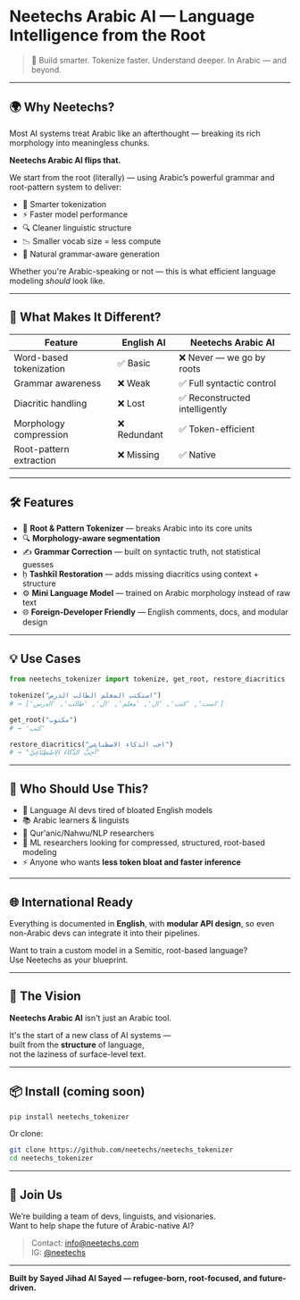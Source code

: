# Neetechs Arabic AI — Language Intelligence from the Root

> 🚀 Build smarter. Tokenize faster. Understand deeper. In Arabic — and beyond.

---

## 🌍 Why Neetechs?

Most AI systems treat Arabic like an afterthought — breaking its rich morphology into meaningless chunks.

**Neetechs Arabic AI flips that.**

We start from the root (literally) — using Arabic’s powerful grammar and root-pattern system to deliver:

- 🧠 Smarter tokenization
- ⚡️ Faster model performance
- 🔍 Cleaner linguistic structure
- 📉 Smaller vocab size = less compute
- 💬 Natural grammar-aware generation

Whether you're Arabic-speaking or not — this is what efficient language modeling *should* look like.

---

## 🧠 What Makes It Different?

| Feature                   | English AI  | Neetechs Arabic AI           |
|--------------------------|-------------|-------------------------------|
| Word-based tokenization  | ✅ Basic     | ❌ Never — we go by roots      |
| Grammar awareness        | ❌ Weak      | ✅ Full syntactic control      |
| Diacritic handling       | ❌ Lost      | ✅ Reconstructed intelligently |
| Morphology compression   | ❌ Redundant | ✅ Token-efficient             |
| Root-pattern extraction  | ❌ Missing   | ✅ Native                      |

---

## 🛠️ Features

- 🧩 **Root & Pattern Tokenizer** — breaks Arabic into its core units
- 🔍 **Morphology-aware segmentation**
- ✍️ **Grammar Correction** — built on syntactic truth, not statistical guesses
- ḥ **Tashkīl Restoration** — adds missing diacritics using context + structure
- ⚙️ **Mini Language Model** — trained on Arabic morphology instead of raw text
- 🌐 **Foreign-Developer Friendly** — English comments, docs, and modular design

---

## 💡 Use Cases

```python
from neetechs_tokenizer import tokenize, get_root, restore_diacritics

tokenize("استكتب المعلم الطالب الدرس") 
# → ['است', 'كتب', 'ال', 'معلم', 'ال', 'طالب', 'الدرس']

get_root("مكتوب")  
# → 'كتب'

restore_diacritics("احب الذكاء الاصطناعي")  
# → "أُحِبُّ الذَّكَاءَ الِاصْطِنَاعِيَّ"
```

---

## 👥 Who Should Use This?

- 💬 Language AI devs tired of bloated English models
- 📚 Arabic learners & linguists
- 🕌 Qur'anic/Nahwu/NLP researchers
- 🧪 ML researchers looking for compressed, structured, root-based modeling
- ⚡️ Anyone who wants **less token bloat and faster inference**

---

## 🌐 International Ready

Everything is documented in **English**, with **modular API design**, so even non-Arabic devs can integrate it into their pipelines.

Want to train a custom model in a Semitic, root-based language?  
Use Neetechs as your blueprint.

---

## 🔮 The Vision

**Neetechs Arabic AI** isn't just an Arabic tool.

It's the start of a new class of AI systems —  
built from the **structure** of language,  
not the laziness of surface-level text.

---

## 📦 Install (coming soon)

```bash
pip install neetechs_tokenizer
```

Or clone:

```bash
git clone https://github.com/neetechs/neetechs_tokenizer
cd neetechs_tokenizer
```

---

## 📣 Join Us

We’re building a team of devs, linguists, and visionaries.  
Want to help shape the future of Arabic-native AI?

> Contact: [info@neetechs.com](mailto:info@neetechs.com)  
> IG: [@neetechs](https://instagram.com/neetechs)

---

**Built by Sayed Jihad Al Sayed — refugee-born, root-focused, and future-driven.**
